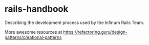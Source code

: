 # rails-handbook
Describing the development process used by the Infinum Rails Team.

More awesome resources at https://refactoring.guru/design-patterns/creational-patterns
